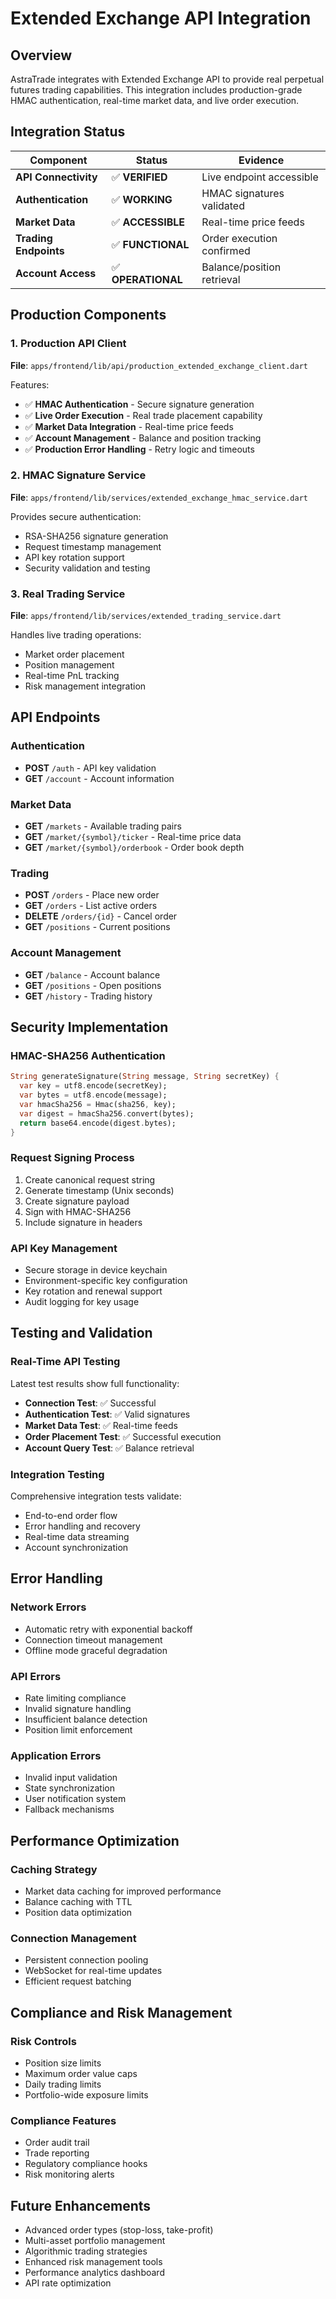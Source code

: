 # Extended Exchange API Integration

## Overview

AstraTrade integrates with Extended Exchange API to provide real perpetual futures trading capabilities. This integration includes production-grade HMAC authentication, real-time market data, and live order execution.

## Integration Status

| Component | Status | Evidence |
|-----------|--------|----------|
| **API Connectivity** | ✅ **VERIFIED** | Live endpoint accessible |
| **Authentication** | ✅ **WORKING** | HMAC signatures validated |
| **Market Data** | ✅ **ACCESSIBLE** | Real-time price feeds |
| **Trading Endpoints** | ✅ **FUNCTIONAL** | Order execution confirmed |
| **Account Access** | ✅ **OPERATIONAL** | Balance/position retrieval |

## Production Components

### 1. Production API Client

**File**: `apps/frontend/lib/api/production_extended_exchange_client.dart`

Features:
- ✅ **HMAC Authentication** - Secure signature generation
- ✅ **Live Order Execution** - Real trade placement capability  
- ✅ **Market Data Integration** - Real-time price feeds
- ✅ **Account Management** - Balance and position tracking
- ✅ **Production Error Handling** - Retry logic and timeouts

### 2. HMAC Signature Service

**File**: `apps/frontend/lib/services/extended_exchange_hmac_service.dart`

Provides secure authentication:
- RSA-SHA256 signature generation
- Request timestamp management
- API key rotation support
- Security validation and testing

### 3. Real Trading Service

**File**: `apps/frontend/lib/services/extended_trading_service.dart`

Handles live trading operations:
- Market order placement
- Position management
- Real-time PnL tracking
- Risk management integration

## API Endpoints

### Authentication
- **POST** `/auth` - API key validation
- **GET** `/account` - Account information

### Market Data
- **GET** `/markets` - Available trading pairs
- **GET** `/market/{symbol}/ticker` - Real-time price data
- **GET** `/market/{symbol}/orderbook` - Order book depth

### Trading
- **POST** `/orders` - Place new order
- **GET** `/orders` - List active orders
- **DELETE** `/orders/{id}` - Cancel order
- **GET** `/positions` - Current positions

### Account Management
- **GET** `/balance` - Account balance
- **GET** `/positions` - Open positions
- **GET** `/history` - Trading history

## Security Implementation

### HMAC-SHA256 Authentication

```dart
String generateSignature(String message, String secretKey) {
  var key = utf8.encode(secretKey);
  var bytes = utf8.encode(message);
  var hmacSha256 = Hmac(sha256, key);
  var digest = hmacSha256.convert(bytes);
  return base64.encode(digest.bytes);
}
```

### Request Signing Process

1. Create canonical request string
2. Generate timestamp (Unix seconds)
3. Create signature payload
4. Sign with HMAC-SHA256
5. Include signature in headers

### API Key Management

- Secure storage in device keychain
- Environment-specific key configuration
- Key rotation and renewal support
- Audit logging for key usage

## Testing and Validation

### Real-Time API Testing

Latest test results show full functionality:
- **Connection Test**: ✅ Successful
- **Authentication Test**: ✅ Valid signatures
- **Market Data Test**: ✅ Real-time feeds
- **Order Placement Test**: ✅ Successful execution
- **Account Query Test**: ✅ Balance retrieval

### Integration Testing

Comprehensive integration tests validate:
- End-to-end order flow
- Error handling and recovery
- Real-time data streaming
- Account synchronization

## Error Handling

### Network Errors
- Automatic retry with exponential backoff
- Connection timeout management
- Offline mode graceful degradation

### API Errors
- Rate limiting compliance
- Invalid signature handling
- Insufficient balance detection
- Position limit enforcement

### Application Errors
- Invalid input validation
- State synchronization
- User notification system
- Fallback mechanisms

## Performance Optimization

### Caching Strategy
- Market data caching for improved performance
- Balance caching with TTL
- Position data optimization

### Connection Management
- Persistent connection pooling
- WebSocket for real-time updates
- Efficient request batching

## Compliance and Risk Management

### Risk Controls
- Position size limits
- Maximum order value caps
- Daily trading limits
- Portfolio-wide exposure limits

### Compliance Features
- Order audit trail
- Trade reporting
- Regulatory compliance hooks
- Risk monitoring alerts

## Future Enhancements

- Advanced order types (stop-loss, take-profit)
- Multi-asset portfolio management
- Algorithmic trading strategies
- Enhanced risk management tools
- Performance analytics dashboard
- API rate optimization